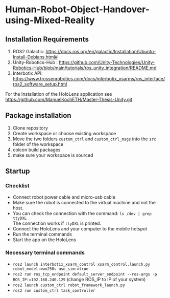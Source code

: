 # Human-Robot-Object-Handover-using-Mixed-Reality

## Installation Requirements
1. ROS2 Galactic: https://docs.ros.org/en/galactic/Installation/Ubuntu-Install-Debians.html#
2. Unity-Robotics-Hub : https://github.com/Unity-Technologies/Unity-Robotics-Hub/blob/main/tutorials/ros_unity_integration/README.md
3. Interbotix API: https://www.trossenrobotics.com/docs/interbotix_xsarms/ros_interface/ros2_software_setup.html

For the Installation of the HoloLens application see https://github.com/ManuelKochETH/Master-Thesis-Unity.git

## Package installation
1. Clone repository
1. Create workspace or choose existing workspace
2. Move the two folders `custom_ctrl` and `custom_ctrl_msgs` into the `src` folder of the workspace
3. colcon build packages
4. make sure your workspace is sourced

## Startup
### Checklist

- Connect robot power cable and micro-usb cable
- Make sure the robot is connected to the virtual machine and not the host.
- You can check the connection with the command: `ls /dev | grep ttyDXL`  
The connection works if `ttyDXL`  is printed.
- Connect the HoloLens and your computer to the mobile hotspot
- Run the terminal commands
- Start the app on the HoloLens

### Necessary terminal commands

- `ros2 launch interbotix_xsarm_control xsarm_control.launch.py robot_model:=wx250s use_sim:=true`
- `ros2 run ros_tcp_endpoint default_server_endpoint --ros-args -p ROS_IP:=192.168.240.129` (change ROS_IP to IP of your system)
- `ros2 launch custom_ctrl robot_framework_launch.py`
- `ros2 run custom_ctrl task_controller`
